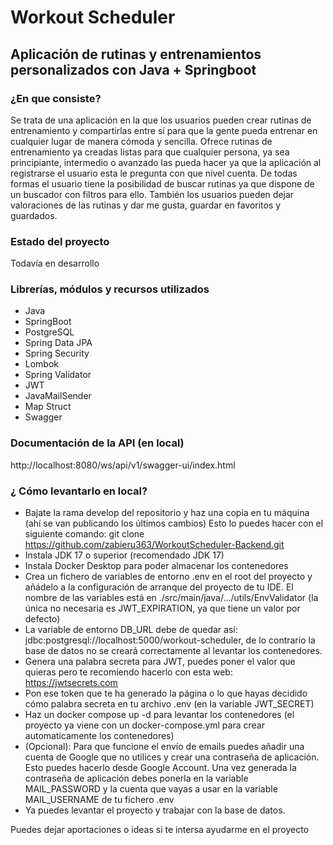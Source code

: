 # Workout Scheduler

## Aplicación de rutinas y entrenamientos personalizados con Java + Springboot

### ¿En que consiste?
Se trata de una aplicación en la que los usuarios pueden crear rutinas de entrenamiento y compartirlas entre sí
para que la gente pueda entrenar en cualquier lugar de manera cómoda y sencilla. Ofrece rutinas de entrenamiento
ya creadas listas para que cualquier persona, ya sea principiante, intermedio o avanzado las pueda hacer ya que
la aplicación al registrarse el usuario esta le pregunta con que nivel cuenta. De todas formas el usuario tiene
la posibilidad de buscar rutinas ya que dispone de un buscador con filtros para ello.
También los usuarios pueden dejar valoraciones de las rutinas y dar me gusta, guardar en favoritos y guardados.

### Estado del proyecto
Todavía en desarrollo

### Librerías, módulos y recursos utilizados
- Java
- SpringBoot
- PostgreSQL
- Spring Data JPA
- Spring Security
- Lombok
- Spring Validator
- JWT
- JavaMailSender
- Map Struct
- Swagger

### Documentación de la API (en local)
http://localhost:8080/ws/api/v1/swagger-ui/index.html

### ¿ Cómo levantarlo en local?
- Bajate la rama develop del repositorio y haz una copia en tu máquina (ahí se van publicando los últimos cambios)
Esto lo puedes hacer con el siguiente comando: git clone https://github.com/zabieru363/WorkoutScheduler-Backend.git
- Instala JDK 17 o superior (recomendado JDK 17)
- Instala Docker Desktop para poder almacenar los contenedores
- Crea un fichero de variables de entorno .env en el root del proyecto y añádelo a la configuración de arranque del proyecto de tu IDE.
El nombre de las variables está en ./src/main/java/.../utils/EnvValidator (la única no necesaria es JWT_EXPIRATION, ya que tiene un valor
por defecto)
- La variable de entorno DB_URL debe de quedar así: jdbc:postgresql://localhost:5000/workout-scheduler, de lo contrario la base de datos no
se creará correctamente al levantar los contenedores.
- Genera una palabra secreta para JWT, puedes poner el valor que quieras pero te recomiendo hacerlo con esta web: https://jwtsecrets.com
- Pon ese token que te ha generado la página o lo que hayas decidido cómo palabra secreta en tu archivo .env (en la variable JWT_SECRET)
- Haz un docker compose up -d para levantar los contenedores (el proyecto ya viene con un docker-compose.yml para crear automaticamente los contenedores)
- (Opcional): Para que funcione el envío de emails puedes añadir una cuenta de Google que no utilices y crear una contraseña de aplicación.
Esto puedes hacerlo desde Google Account. Una vez generada la contraseña de aplicación debes ponerla en la variable MAIL_PASSWORD
y la cuenta que vayas a usar en la variable MAIL_USERNAME de tu fichero .env
- Ya puedes levantar el proyecto y trabajar con la base de datos.

Puedes dejar aportaciones o ideas si te intersa ayudarme en el proyecto

